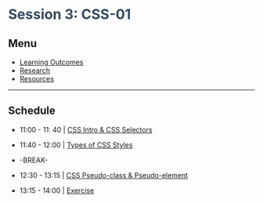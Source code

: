 # <span style="color: #34495e">Session 3: CSS-01</span>

## Menu

- [Learning Outcomes](./learning-outcomes.md)
- [Research](./research-topics.md)
- [Resources](./resources.md)

---

## Schedule

- 11:00 - 11: 40 | [CSS Intro & CSS Selectors](./introAndSelectors.md)

- 11:40 - 12:00 | [Types of CSS Styles](./typesOfStyles.md)

- -BREAK-

- 12:30 - 13:15 | [CSS Pseudo-class & Pseudo-element](./pseudoClassAndElement.md)

- 13:15 - 14:00 | [Exercise](./exercise.md)
